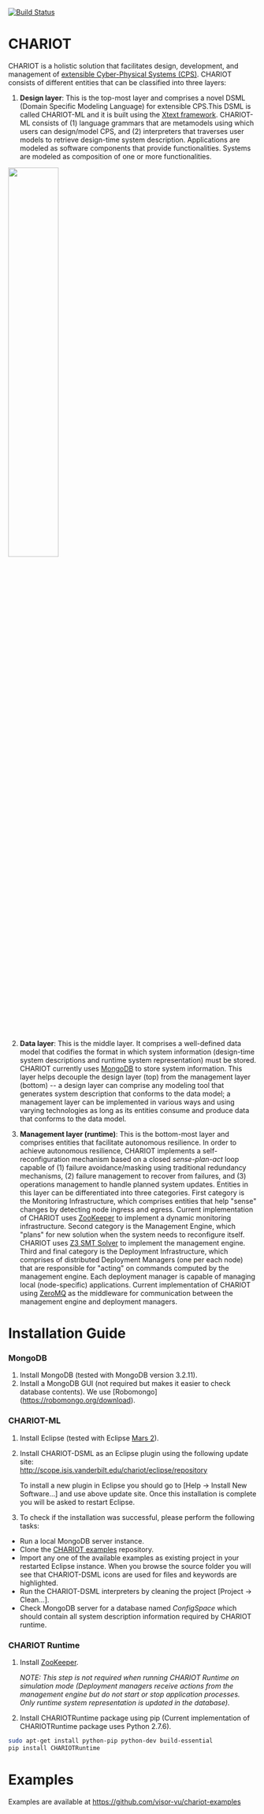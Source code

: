 [![Build Status](https://travis-ci.org/visor-vu/chariot.svg?branch=master)](https://travis-ci.org/visor-vu/chariot)

# CHARIOT

CHARIOT is a holistic solution that facilitates design, development, and management of [extensible Cyber-Physical Systems (CPS)](http://etd.library.vbe.proxy.library.vanderbilt.edu/available/etd-11172016-154749/unrestricted/Pradhan.pdf). CHARIOT consists of different entities that can be classified into three layers:

1. **Design layer**: This is the top-most layer and comprises a novel DSML (Domain Specific Modeling Language) for extensible CPS.This DSML is called CHARIOT-ML and it is built using the [Xtext framework](http://www.eclipse.org/Xtext/). CHARIOT-ML consists of (1) language grammars that are metamodels using which users can design/model CPS, and (2) interpreters that traverses user models to retrieve design-time system description. Applications are modeled as software components that provide functionalities. Systems are modeled as composition of one or more functionalities.

<img src="https://github.com/visor-vu/chariot/blob/master/LayeredOverview.png" width="45%" height="45%"/>

2. **Data layer**: This is the middle layer. It comprises a well-defined data model that codifies the format in which system information (design-time system descriptions and runtime system representation) must be stored. CHARIOT currently uses [MongoDB](https://www.mongodb.com/) to store system information. This layer helps decouple the design layer (top) from the management layer (bottom) -- a design layer can comprise any modeling tool that generates system description that conforms to the data model; a management layer can be implemented in various ways and using varying technologies as long as its entities consume and produce data that conforms to the data model.

3. **Management layer (runtime)**: This is the bottom-most layer and comprises entities that facilitate autonomous resilience. In order to achieve autonomous resilience, CHARIOT implements a self-reconfiguration mechanism based on a closed *sense-plan-act* loop capable of (1) failure avoidance/masking using traditional redundancy mechanisms, (2) failure management to recover from failures, and (3) operations management to handle planned system updates. Entities in this layer can be differentiated into three categories. First category is the Monitoring Infrastructure, which comprises entities that help "sense" changes by detecting node ingress and egress. Current implementation of CHARIOT uses [ZooKeeper](https://zookeeper.apache.org/) to implement a dynamic monitoring infrastructure. Second category is the Management Engine, which "plans" for new solution when the system needs to reconfigure itself. CHARIOT uses [Z3 SMT Solver](https://github.com/Z3Prover/z3/) to implement the management engine. Third and final category is the Deployment Infrastructure, which comprises of distributed Deployment Managers (one per each node) that are responsible for "acting" on commands computed by the management engine. Each deployment manager is capable of managing local (node-specific) applications. Current implementation of CHARIOT using [ZeroMQ](http://zeromq.org/) as the middleware for communication between the management engine and deployment managers.

# Installation Guide
### MongoDB
1. Install MongoDB (tested with MongoDB version 3.2.11).
2. Install a MongoDB GUI (not required but makes it easier to check database contents). We use [Robomongo] (https://robomongo.org/download).

### CHARIOT-ML
1. Install Eclipse (tested with Eclipse [Mars 2](http://www.eclipse.org/downloads/packages/release/Mars/2)).
2. Install CHARIOT-DSML as an Eclipse plugin using the following update site:   
   http://scope.isis.vanderbilt.edu/chariot/eclipse/repository
   
   To install a new plugin in Eclipse you should go to [Help -> Install New Software...] and use above update site. Once this installation is complete you will be asked to restart Eclipse.
3. To check if the installation was successful, please perform the following tasks:
  * Run a local MongoDB server instance.
  * Clone the [CHARIOT examples](https://github.com/visor-vu/chariot-examples) repository.
  * Import any one of the available examples as existing project in your restarted Eclipse instance. When you browse the source folder you will see that CHARIOT-DSML icons are used for files and keywords are highlighted.
  * Run the CHARIOT-DSML interpreters by cleaning the project [Project -> Clean...].
  * Check MongoDB server for a database named *ConfigSpace* which should contain all system description information required by CHARIOT runtime.

### CHARIOT Runtime
1. Install [ZooKeeper](https://zookeeper.apache.org/releases.html). 

   *NOTE: This step is not required when running CHARIOT Runtime on simulation mode (Deployment managers receive actions from the management engine but do not start or stop application processes. Only runtime system representation is updated in the database).*
2. Install CHARIOTRuntime package using pip (Current implementation of CHARIOTRuntime package uses Python 2.7.6).
```bash
sudo apt-get install python-pip python-dev build-essential 
pip install CHARIOTRuntime
```

# Examples

Examples are available at https://github.com/visor-vu/chariot-examples
